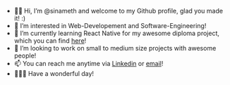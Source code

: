 - 👋🏽 Hi, I’m @sinameth and welcome to my Github profile, glad you made it! :)
- 👀 I’m interested in Web-Developement and Software-Engineering!
- 🌱 I’m currently learning React Native for my awesome diploma project, which you can find [here](https://github.com/sinameth/Tokeo)!
- 💞️ I’m looking to work on small to medium size projects with awesome people!
- 📫 You can reach me anytime via [Linkedin](https://www.linkedin.com/in/sina-meth-9661241b3/) or [email](mailto:sinameth@student.tgm.ac.at)!
- 👨🏽‍💻 Have a wonderful day!

<!---
sinameth/sinameth is a ✨ special ✨ repository because its `README.md` (this file) appears on your GitHub profile.
You can click the Preview link to take a look at your changes.
--->
